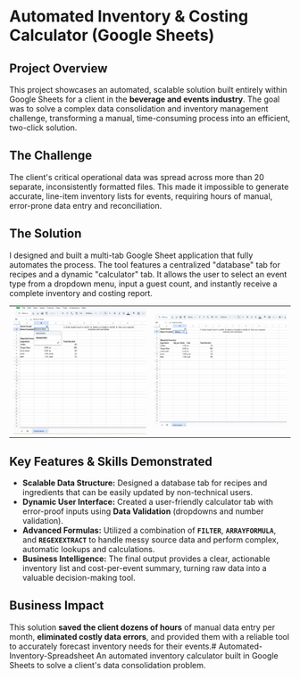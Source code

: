 # Automated Inventory & Costing Calculator (Google Sheets)

## Project Overview
This project showcases an automated, scalable solution built entirely within Google Sheets for a client in the **beverage and events industry**. The goal was to solve a complex data consolidation and inventory management challenge, transforming a manual, time-consuming process into an efficient, two-click solution.

## The Challenge
The client's critical operational data was spread across more than 20 separate, inconsistently formatted files. This made it impossible to generate accurate, line-item inventory lists for events, requiring hours of manual, error-prone data entry and reconciliation.

## The Solution
I designed and built a multi-tab Google Sheet application that fully automates the process. The tool features a centralized "database" tab for recipes and a dynamic "calculator" tab. It allows the user to select an event type from a dropdown menu, input a guest count, and instantly receive a complete inventory and costing report.

<table>
 <tr>
    <td><img src="https://raw.githubusercontent.com/dpriestley09/Automated-Inventory-Spreadsheet/main/images/Screenshot%20(448).png" alt="Calculator Interface with Dropdown Menu"></td>
    <td><img src="https://raw.githubusercontent.com/dpriestley09/Automated-Inventory-Spreadsheet/main/images/Screenshot%20(447).png" alt="Final Calculated Inventory Output"></td>
 </tr>
</table>

## Key Features & Skills Demonstrated
* **Scalable Data Structure:** Designed a database tab for recipes and ingredients that can be easily updated by non-technical users.
* **Dynamic User Interface:** Created a user-friendly calculator tab with error-proof inputs using **Data Validation** (dropdowns and number validation).
* **Advanced Formulas:** Utilized a combination of **`FILTER`**, **`ARRAYFORMULA`**, and **`REGEXEXTRACT`** to handle messy source data and perform complex, automatic lookups and calculations.
* **Business Intelligence:** The final output provides a clear, actionable inventory list and cost-per-event summary, turning raw data into a valuable decision-making tool.

## Business Impact
This solution **saved the client dozens of hours** of manual data entry per month, **eliminated costly data errors**, and provided them with a reliable tool to accurately forecast inventory needs for their events.# Automated-Inventory-Spreadsheet
An automated inventory calculator built in Google Sheets to solve a client's data consolidation problem.
